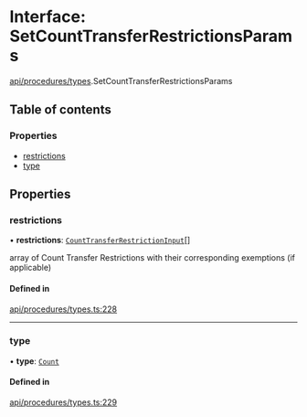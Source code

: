 # Interface: SetCountTransferRestrictionsParams

[api/procedures/types](../wiki/api.procedures.types).SetCountTransferRestrictionsParams

## Table of contents

### Properties

- [restrictions](../wiki/api.procedures.types.SetCountTransferRestrictionsParams#restrictions)
- [type](../wiki/api.procedures.types.SetCountTransferRestrictionsParams#type)

## Properties

### restrictions

• **restrictions**: [`CountTransferRestrictionInput`](../wiki/api.procedures.types.CountTransferRestrictionInput)[]

array of Count Transfer Restrictions with their corresponding exemptions (if applicable)

#### Defined in

[api/procedures/types.ts:228](https://github.com/PolymeshAssociation/polymesh-sdk/blob/e978aefd/src/api/procedures/types.ts#L228)

___

### type

• **type**: [`Count`](../wiki/api.procedures.types.TransferRestrictionType#count)

#### Defined in

[api/procedures/types.ts:229](https://github.com/PolymeshAssociation/polymesh-sdk/blob/e978aefd/src/api/procedures/types.ts#L229)
